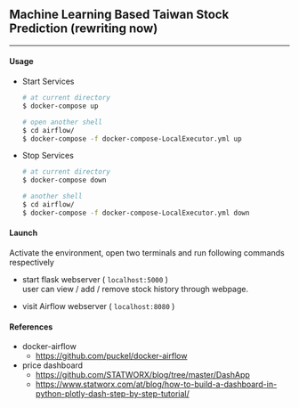 ## Machine Learning Based Taiwan Stock Prediction (rewriting now)
---
#### Usage
* Start Services
  ```sh
  # at current directory
  $ docker-compose up

  # open another shell
  $ cd airflow/
  $ docker-compose -f docker-compose-LocalExecutor.yml up
  ```
* Stop Services
  ```sh
  # at current directory
  $ docker-compose down

  # another shell
  $ cd airflow/
  $ docker-compose -f docker-compose-LocalExecutor.yml down
  ```

#### Launch
Activate the environment, open two terminals and run following commands respectively
* start flask webserver ( `localhost:5000` )  
  user can view / add / remove stock history through webpage.

* visit Airflow webserver ( `localhost:8080` )


#### References
- docker-airflow
  - https://github.com/puckel/docker-airflow
- price dashboard
  - https://github.com/STATWORX/blog/tree/master/DashApp
  - https://www.statworx.com/at/blog/how-to-build-a-dashboard-in-python-plotly-dash-step-by-step-tutorial/
